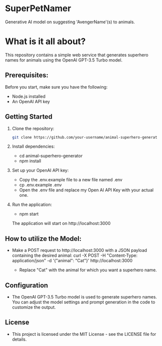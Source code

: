 # SuperPetNamer
Generative AI model on suggesting 'AvengerName'(s) to animals. 

# What is it all about? 
This repository contains a simple web service that generates superhero names for animals using the OpenAI GPT-3.5 Turbo model.

## Prerequisites: 

Before you start, make sure you have the following:

- Node.js installed
- An OpenAI API key

## Getting Started

1. Clone the repository:

   ```bash
   git clone https://github.com/your-username/animal-superhero-generator.git

2. Install dependencies:
   
   - cd animal-superhero-generator
   - npm install

3. Set up your OpenAI API key:
   - Copy the .env.example file to a new file named .env
   - cp .env.example .env
   - Open the .env file and replace my Open AI API Key with your actual one.

4. Run the application:
   - npm start
  
    The application will start on http://localhost:3000 

## How to utilize the Model: 
  - Make a POST request to http://localhost:3000 with a JSON payload containing the desired animal:
    curl -X POST -H "Content-Type: application/json" -d '{"animal": "Cat"}' http://localhost:3000

    * Replace "Cat" with the animal for which you want a superhero name.

## Configuration
  - The OpenAI GPT-3.5 Turbo model is used to generate superhero names. You can adjust the model settings and prompt generation in the code to customize the output.

## License
  - This project is licensed under the MIT License - see the LICENSE file for details.
